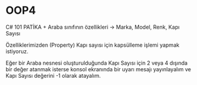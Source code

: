 # OOP4

C# 101 PATİKA +
Araba sınıfının özellikleri -> Marka, Model, Renk, Kapı Sayısı

Özelliklerimizden (Property) Kapı sayısı için kapsülleme işlemi yapmak istiyoruz.

Eğer bir Araba nesnesi oluşturulduğunda Kapı Sayısı için 2 veya 4 dışında bir değer atanmak isterse konsol ekranında bir uyarı mesajı yayınlayalım ve Kapı Sayısı değerini -1 olarak atayalım.
